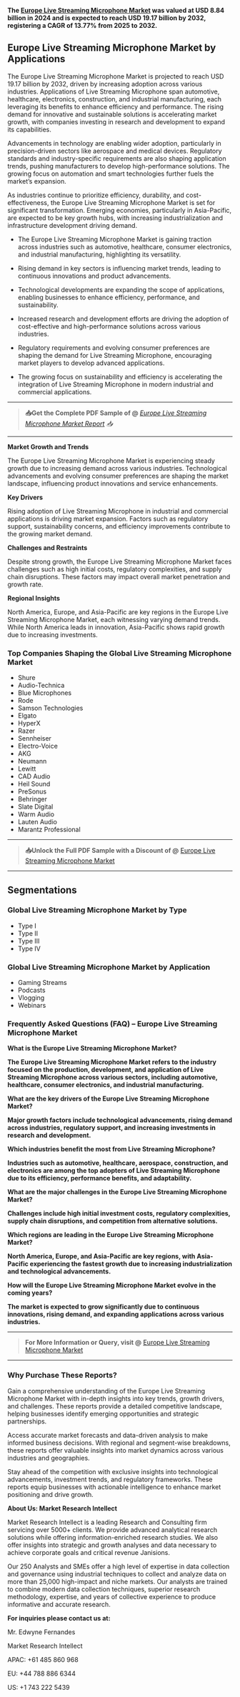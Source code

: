 <p><strong>The <a href="https://www.marketresearchintellect.com/download-sample/?rid=1060436&amp;utm_source=Pulse-April-Europe&amp;utm_medium=852">Europe Live Streaming Microphone Market</a> was valued at USD 8.84 billion in 2024 and is expected to reach USD 19.17 billion by 2032, registering a CAGR of 13.77% from 2025 to 2032.</strong></p><h2>Europe Live Streaming Microphone Market by Applications&nbsp;</h2><p><p>The Europe Live Streaming Microphone Market is projected to reach USD 19.17 billion by 2032, driven by increasing adoption across various industries. Applications of Live Streaming Microphone span automotive, healthcare, electronics, construction, and industrial manufacturing, each leveraging its benefits to enhance efficiency and performance. The rising demand for innovative and sustainable solutions is accelerating market growth, with companies investing in research and development to expand its capabilities.</p><p>Advancements in technology are enabling wider adoption, particularly in precision-driven sectors like aerospace and medical devices. Regulatory standards and industry-specific requirements are also shaping application trends, pushing manufacturers to develop high-performance solutions. The growing focus on automation and smart technologies further fuels the market&rsquo;s expansion.</p><p>As industries continue to prioritize efficiency, durability, and cost-effectiveness, the Europe Live Streaming Microphone Market is set for significant transformation. Emerging economies, particularly in Asia-Pacific, are expected to be key growth hubs, with increasing industrialization and infrastructure development driving demand.</p></p><ul><li><p>The Europe Live Streaming Microphone Market is gaining traction across industries such as automotive, healthcare, consumer electronics, and industrial manufacturing, highlighting its versatility.</p></li><li><p>Rising demand in key sectors is influencing market trends, leading to continuous innovations and product advancements.</p></li><li><p>Technological developments are expanding the scope of applications, enabling businesses to enhance efficiency, performance, and sustainability.</p></li><li><p>Increased research and development efforts are driving the adoption of cost-effective and high-performance solutions across various industries.</p></li><li><p>Regulatory requirements and evolving consumer preferences are shaping the demand for Live Streaming Microphone, encouraging market players to develop advanced applications.</p></li><li><p>The growing focus on sustainability and efficiency is accelerating the integration of Live Streaming Microphone in modern industrial and commercial applications.</p></li></ul><hr /><blockquote><p><strong><span class="font-[700]">📥Get the Complete PDF Sample of @ </span></strong><em><span class="font-[700]"><a href="https://www.marketresearchintellect.com/download-sample/?rid=1060436&amp;utm_source=Pulse-April-Europe&amp;utm_medium=852" target="_blank" data-tracking-control-name="article-ssr-frontend-pulse_little-text-block" data-tracking-will-navigate="" data-test-link="">Europe Live Streaming Microphone Market Report</a>&nbsp;📥</span></em></p></blockquote><hr /><p class="" data-start="77" data-end="360"><strong data-start="77" data-end="105">Market Growth and Trends</strong></p><p class="" data-start="77" data-end="360">The Europe Live Streaming Microphone Market is experiencing steady growth due to increasing demand across various industries. Technological advancements and evolving consumer preferences are shaping the market landscape, influencing product innovations and service enhancements.</p><p class="" data-start="362" data-end="606"><strong data-start="362" data-end="377">Key Drivers</strong></p><p class="" data-start="362" data-end="606">Rising adoption of Live Streaming Microphone in industrial and commercial applications is driving market expansion. Factors such as regulatory support, sustainability concerns, and efficiency improvements contribute to the growing market demand.</p><p class="" data-start="608" data-end="849"><strong data-start="608" data-end="637">Challenges and Restraints</strong></p><p class="" data-start="608" data-end="849">Despite strong growth, the Europe Live Streaming Microphone Market faces challenges such as high initial costs, regulatory complexities, and supply chain disruptions. These factors may impact overall market penetration and growth rate.</p><p class="" data-start="851" data-end="1095"><strong data-start="851" data-end="872">Regional Insights</strong></p><p class="" data-start="851" data-end="1095">North America, Europe, and Asia-Pacific are key regions in the Europe Live Streaming Microphone Market, each witnessing varying demand trends. While North America leads in innovation, Asia-Pacific shows rapid growth due to increasing investments.</p><p><h3>Top Companies Shaping the Global Live Streaming Microphone Market </h3><ul><li>Shure</li><li>Audio-Technica</li><li>Blue Microphones</li><li>Rode</li><li>Samson Technologies</li><li>Elgato</li><li>HyperX</li><li>Razer</li><li>Sennheiser</li><li>Electro-Voice</li><li>AKG</li><li>Neumann</li><li>Lewitt</li><li>CAD Audio</li><li>Heil Sound</li><li>PreSonus</li><li>Behringer</li><li>Slate Digital</li><li>Warm Audio</li><li>Lauten Audio</li><li>Marantz Professional</li></ul></p><hr /><blockquote><p><strong>📥Unlock the Full PDF Sample with a Discount of @</strong> <a href="https://www.marketresearchintellect.com/ask-for-discount/?rid=1060436&amp;utm_source=Pulse-April-Europe&amp;utm_medium=852">Europe Live Streaming Microphone Market</a></p></blockquote><hr /><p><h2>Segmentations</h2><h3>Global Live Streaming Microphone Market by Type</h3><ul><li>Type I</li><li>Type II</li><li>Type III</li><li>Type IV</li></ul><h3>Global Live Streaming Microphone Market by Application</h3><ul><li>Gaming Streams</li><li>Podcasts</li><li>Vlogging</li><li>Webinars</li></ul></p><h3><strong>Frequently Asked Questions (FAQ) &ndash; Europe Live Streaming Microphone Market</strong></h3><p><strong>What is the Europe Live Streaming Microphone Market?</strong></p><p><strong>The Europe Live Streaming Microphone Market refers to the industry focused on the production, development, and application of Live Streaming Microphone across various sectors, including automotive, healthcare, consumer electronics, and industrial manufacturing.</strong></p><p><strong>What are the key drivers of the Europe Live Streaming Microphone Market?</strong></p><p><strong>Major growth factors include technological advancements, rising demand across industries, regulatory support, and increasing investments in research and development.</strong></p><p><strong>Which industries benefit the most from Live Streaming Microphone?</strong></p><p><strong>Industries such as automotive, healthcare, aerospace, construction, and electronics are among the top adopters of Live Streaming Microphone due to its efficiency, performance benefits, and adaptability.</strong></p><p><strong>What are the major challenges in the Europe Live Streaming Microphone Market?</strong></p><p><strong>Challenges include high initial investment costs, regulatory complexities, supply chain disruptions, and competition from alternative solutions.</strong></p><p><strong>Which regions are leading in the Europe Live Streaming Microphone Market?</strong></p><p><strong>North America, Europe, and Asia-Pacific are key regions, with Asia-Pacific experiencing the fastest growth due to increasing industrialization and technological advancements.</strong></p><p><strong>How will the Europe Live Streaming Microphone Market evolve in the coming years?</strong></p><p><strong>The market is expected to grow significantly due to continuous innovations, rising demand, and expanding applications across various industries.</strong></p><hr /><blockquote><p><span class="font-[700]"><strong>For More Information or Query, visit&nbsp;@</strong>&nbsp;</span><span class="font-[700]"><a href="https://www.marketresearchintellect.com/product/live-streaming-microphone-market/?utm_source=Linkedin&utm_medium=852" target="_blank" data-tracking-control-name="article-ssr-frontend-pulse_little-text-block" data-tracking-will-navigate="" data-test-link="">Europe Live Streaming Microphone Market</a></span></p></blockquote><hr /><h3><strong data-start="0" data-end="31">Why Purchase These Reports?</strong></h3><p class="" data-start="35" data-end="297">Gain a comprehensive understanding of the Europe Live Streaming Microphone Market with in-depth insights into key trends, growth drivers, and challenges. These reports provide a detailed competitive landscape, helping businesses identify emerging opportunities and strategic partnerships.</p><p class="" data-start="299" data-end="540">Access accurate market forecasts and data-driven analysis to make informed business decisions. With regional and segment-wise breakdowns, these reports offer valuable insights into market dynamics across various industries and geographies.</p><p class="" data-start="542" data-end="784">Stay ahead of the competition with exclusive insights into technological advancements, investment trends, and regulatory frameworks. These reports equip businesses with actionable intelligence to enhance market positioning and drive growth.</p><p><strong><span class="font-[700]">About Us: Market Research Intellect</span></strong></p><p><span class="">Market Research Intellect is a leading Research and Consulting firm servicing over 5000+ clients. We provide advanced analytical research solutions while offering information-enriched research studies.&nbsp;</span>We also offer insights into strategic and growth analyses and data necessary to achieve corporate goals and critical revenue Janisions.</p><p><span class="">Our 250 Analysts and SMEs offer a high level of expertise in data collection and governance using industrial techniques to collect and analyze data on more than 25,000 high-impact and niche markets. Our analysts are trained to combine modern data collection techniques, superior research methodology, expertise, and years of collective experience to produce informative and accurate research.</span></p><p><strong>For inquiries please contact us at:</strong></p><p>Mr. Edwyne Fernandes</p><p>Market Research Intellect</p><p>APAC: +61 485 860 968</p><p>EU: +44 788 886 6344</p><p>US: +1 743 222 5439</p>